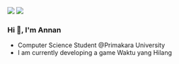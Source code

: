 [<img src="https://img.shields.io/badge/youtube-%23FF0000.svg?&style=for-the-badge&logo=youtube&logoColor=white" />](https://www.youtube.com/@AnnanCahya_)
[<img src="https://img.shields.io/badge/Instagram-%23E4405F.svg?&style=for-the-badge&logo=instagram&logoColor=white" />](https://instagram.com/annancahya)

### Hi 👋, I'm Annan 

* Computer Science Student @Primakara University<br>
* I am currently developing a game Waktu yang Hilang
<!--
**annancahya/annancahya** is a ✨ _special_ ✨ repository because its `README.md` (this file) appears on your GitHub profile.

Here are some ideas to get you started:

- 🔭 I’m currently working on ...
- 🌱 I’m currently learning ...
- 👯 I’m looking to collaborate on ...
- 🤔 I’m looking for help with ...
- 💬 Ask me about ...
- 📫 How to reach me: ...
- 😄 Pronouns: ...
- ⚡ Fun fact: ...
-->
